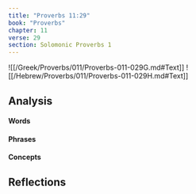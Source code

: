 ```yaml
---
title: "Proverbs 11:29"
book: "Proverbs"
chapter: 11
verse: 29
section: Solomonic Proverbs 1
---
```

![[/Greek/Proverbs/011/Proverbs-011-029G.md#Text]]
![[/Hebrew/Proverbs/011/Proverbs-011-029H.md#Text]]

## Analysis

#### Words

#### Phrases

#### Concepts

## Reflections
